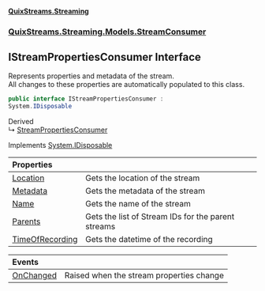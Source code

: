 #### [QuixStreams.Streaming](index.md 'index')
### [QuixStreams.Streaming.Models.StreamConsumer](QuixStreams.Streaming.Models.StreamConsumer.md 'QuixStreams.Streaming.Models.StreamConsumer')

## IStreamPropertiesConsumer Interface

Represents properties and metadata of the stream.  
All changes to these properties are automatically populated to this class.

```csharp
public interface IStreamPropertiesConsumer :
System.IDisposable
```

Derived  
&#8627; [StreamPropertiesConsumer](StreamPropertiesConsumer.md 'QuixStreams.Streaming.Models.StreamConsumer.StreamPropertiesConsumer')

Implements [System.IDisposable](https://docs.microsoft.com/en-us/dotnet/api/System.IDisposable 'System.IDisposable')

| Properties | |
| :--- | :--- |
| [Location](IStreamPropertiesConsumer.Location.md 'QuixStreams.Streaming.Models.StreamConsumer.IStreamPropertiesConsumer.Location') | Gets the location of the stream |
| [Metadata](IStreamPropertiesConsumer.Metadata.md 'QuixStreams.Streaming.Models.StreamConsumer.IStreamPropertiesConsumer.Metadata') | Gets the metadata of the stream |
| [Name](IStreamPropertiesConsumer.Name.md 'QuixStreams.Streaming.Models.StreamConsumer.IStreamPropertiesConsumer.Name') | Gets the name of the stream |
| [Parents](IStreamPropertiesConsumer.Parents.md 'QuixStreams.Streaming.Models.StreamConsumer.IStreamPropertiesConsumer.Parents') | Gets the list of Stream IDs for the parent streams |
| [TimeOfRecording](IStreamPropertiesConsumer.TimeOfRecording.md 'QuixStreams.Streaming.Models.StreamConsumer.IStreamPropertiesConsumer.TimeOfRecording') | Gets the datetime of the recording |

| Events | |
| :--- | :--- |
| [OnChanged](IStreamPropertiesConsumer.OnChanged.md 'QuixStreams.Streaming.Models.StreamConsumer.IStreamPropertiesConsumer.OnChanged') | Raised when the stream properties change |
